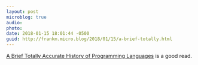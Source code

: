 ```yaml
---
layout: post
microblog: true
audio: 
photo: 
date: 2018-01-15 18:01:44 -0500
guid: http://frankm.micro.blog/2018/01/15/a-brief-totally.html
---
```

 [A Brief Totally Accurate History of Programming Languages](https://medium.com/@caspervonb/a-brief-totally-accurate-history-of-programming-languages-cd93ec806124) is a good read. 
